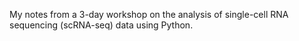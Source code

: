My notes from a 3-day workshop on the analysis of single-cell RNA sequencing (scRNA-seq) data using Python.
